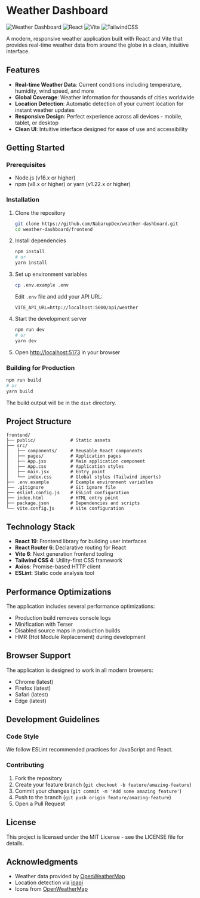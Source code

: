 # Weather Dashboard

![Weather Dashboard](https://img.shields.io/badge/Status-In_Development-blue)
![React](https://img.shields.io/badge/React-19.1.0-61DAFB?logo=react)
![Vite](https://img.shields.io/badge/Vite-6.3.5-646CFF?logo=vite)
![TailwindCSS](https://img.shields.io/badge/TailwindCSS-4.1.7-38B2AC?logo=tailwindcss)

A modern, responsive weather application built with React and Vite that provides real-time weather data from around the globe in a clean, intuitive interface.

## Features

- **Real-time Weather Data**: Current conditions including temperature, humidity, wind speed, and more
- **Global Coverage**: Weather information for thousands of cities worldwide
- **Location Detection**: Automatic detection of your current location for instant weather updates
- **Responsive Design**: Perfect experience across all devices - mobile, tablet, or desktop
- **Clean UI**: Intuitive interface designed for ease of use and accessibility

## Getting Started

### Prerequisites

- Node.js (v16.x or higher)
- npm (v8.x or higher) or yarn (v1.22.x or higher)

### Installation

1. Clone the repository
   ```bash
   git clone https://github.com/NabarupDev/weather-dashboard.git
   cd weather-dashboard/frontend
   ```

2. Install dependencies
   ```bash
   npm install
   # or
   yarn install
   ```

3. Set up environment variables
   ```bash
   cp .env.example .env
   ```
   Edit `.env` file and add your API URL:
   ```
   VITE_API_URL=http://localhost:5000/api/weather
   ```

4. Start the development server
   ```bash
   npm run dev
   # or
   yarn dev
   ```

5. Open [http://localhost:5173](http://localhost:5173) in your browser

### Building for Production

```bash
npm run build
# or
yarn build
```

The build output will be in the `dist` directory.

## Project Structure

```
frontend/
├── public/             # Static assets
├── src/
│   ├── components/     # Reusable React components
│   ├── pages/          # Application pages
│   ├── App.jsx         # Main application component
│   ├── App.css         # Application styles
│   ├── main.jsx        # Entry point
│   └── index.css       # Global styles (Tailwind imports)
├── .env.example        # Example environment variables
├── .gitignore          # Git ignore file
├── eslint.config.js    # ESLint configuration
├── index.html          # HTML entry point
├── package.json        # Dependencies and scripts
└── vite.config.js      # Vite configuration
```

## Technology Stack

- **React 19**: Frontend library for building user interfaces
- **React Router 6**: Declarative routing for React
- **Vite 6**: Next generation frontend tooling
- **Tailwind CSS 4**: Utility-first CSS framework
- **Axios**: Promise-based HTTP client
- **ESLint**: Static code analysis tool

## Performance Optimizations

The application includes several performance optimizations:
- Production build removes console logs
- Minification with Terser
- Disabled source maps in production builds
- HMR (Hot Module Replacement) during development

## Browser Support

The application is designed to work in all modern browsers:
- Chrome (latest)
- Firefox (latest)
- Safari (latest)
- Edge (latest)

## Development Guidelines

### Code Style

We follow ESLint recommended practices for JavaScript and React.

### Contributing

1. Fork the repository
2. Create your feature branch (`git checkout -b feature/amazing-feature`)
3. Commit your changes (`git commit -m 'Add some amazing feature'`)
4. Push to the branch (`git push origin feature/amazing-feature`)
5. Open a Pull Request

## License

This project is licensed under the MIT License - see the LICENSE file for details.

## Acknowledgments

- Weather data provided by [OpenWeatherMap](https://openweathermap.org/)
- Location detection via [ipapi](https://ipapi.co/)
- Icons from [OpenWeatherMap](https://openweathermap.org/)
